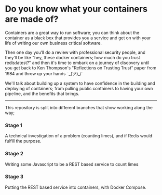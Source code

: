 # Do you know what your containers are made of?

Containers are a great way to run software; you can think about the container as a black box that provides you a service and get on with your life of writing our own business critical software.

Then one day you'll do a review with professional security people, and they'll be like "hey, these docker containers; how much do you trust redis:latest?" and then it's time to embark on a journey of discovery until you get back to Ken Thompson's "Reflections on Trusting Trust" paper from 1984 and throw up your hands ¯\_(ツ)_/¯

We'll talk about building up a system to have confidence in the building and deploying of containers; from pulling public containers to having your own pipeline, and the benefits that brings.

----

This repository is split into different branches that show working along the way;

### Stage 1

A technical investigation of a problem (counting limes), and if Redis would fulfill the purpose.

### Stage 2

Writing some Javascript to be a REST based service to count limes

### Stage 3

Putting the REST based service into containers, with Docker Compose.
